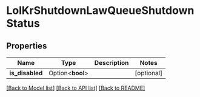 # LolKrShutdownLawQueueShutdownStatus

## Properties

Name | Type | Description | Notes
------------ | ------------- | ------------- | -------------
**is_disabled** | Option<**bool**> |  | [optional]

[[Back to Model list]](../README.md#documentation-for-models) [[Back to API list]](../README.md#documentation-for-api-endpoints) [[Back to README]](../README.md)


